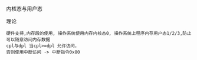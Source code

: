 内核态与用户态

理论

```
硬件支持,内存段的使用, 操作系统使用内存内核态0, 操作系统上程序内存用户态1/2/3,防止可以随意访问内存数据
cpl与dpl 当cpl>=dpl 允许访问， 
否则使用中断访问 -> 中断指令0x80
```

